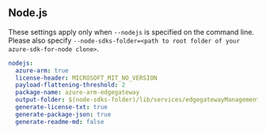 ## Node.js

These settings apply only when `--nodejs` is specified on the command line.
Please also specify `--node-sdks-folder=<path to root folder of your azure-sdk-for-node clone>`.

``` yaml $(nodejs)
nodejs:
  azure-arm: true
  license-header: MICROSOFT_MIT_NO_VERSION
  payload-flattening-threshold: 2
  package-name: azure-arm-edgegateway
  output-folder: $(node-sdks-folder)/lib/services/edgegatewayManagement
  generate-license-txt: true
  generate-package-json: true
  generate-readme-md: false
```
